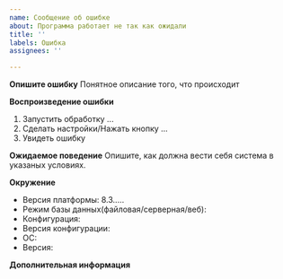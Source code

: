 ```yaml
---
name: Сообщение об ошибке
about: Программа работает не так как ожидали
title: ''
labels: Ошибка
assignees: ''

---
```


**Опишите ошибку**
Понятное описание того, что происходит

**Воспроизведение ошибки**
1. Запустить обработку ...
2. Сделать настройки/Нажать кнопку ...
3. Увидеть ошибку

**Ожидаемое поведение**
Опишите, как должна вести себя система в указаных условиях. 

**Окружение**
 - Версия платформы: 8.3.....
 - Режим базы данных(файловая/серверная/веб):
 - Конфигурация:
 - Версия конфигурации:
 - ОС: 
 - Версия:
 

**Дополнительная информация**
